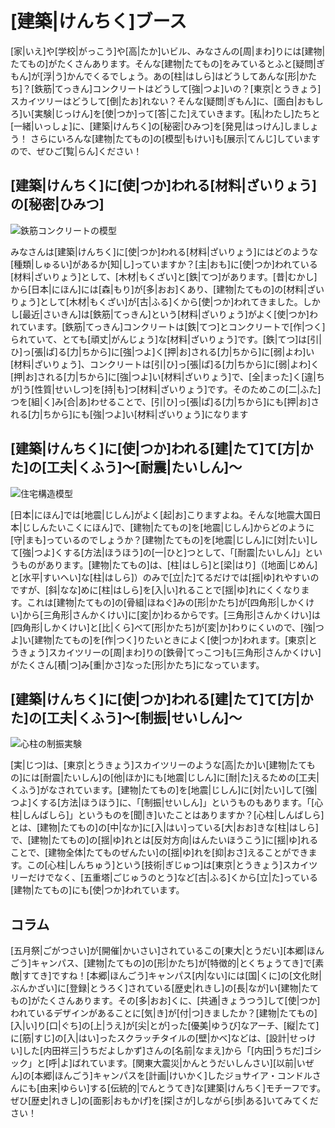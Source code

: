 # [建築|けんちく]ブース

[家|いえ]や[学校|がっこう]や[高|たか]いビル、みなさんの[周|まわ]りには[建物|たてもの]がたくさんあります。そんな[建物|たてもの]をみているとふと[疑問|ぎもん]が[浮|う]かんでくるでしょう。あの[柱|はしら]はどうしてあんな[形|かたち]？[鉄筋|てっきん]コンクリートはどうして[強|つよ]いの？[東京|とうきょう]スカイツリーはどうして[倒|たお]れない？そんな[疑問|ぎもん]に、[面白|おもしろ]い[実験|じっけん]を[使|つか]って[答|こた]えていきます。[私|わたし]たちと[一緒|いっしょ]に、[建築|けんちく]の[秘密|ひみつ]を[発見|はっけん]しましょう！ さらにいろんな[建物|たてもの]の[模型|もけい]も[展示|てんじ]していますので、ぜひご[覧|らん]ください！

## [建築|けんちく]に[使|つか]われる[材料|ざいりょう]の[秘密|ひみつ]

![鉄筋コンクリートの模型](/img/architecture/IMG_5472.jpg)

みなさんは[建築|けんちく]に[使|つか]われる[材料|ざいりょう]にはどのような[種類|しゅるい]があるか[知|し]っていますか？[主|おも]に[使|つか]われている[材料|ざいりょう]として、[木材|もくざい]と[鉄|てつ]があります。[昔|むかし]から[日本|にほん]には[森|もり]が[多|おお]くあり、[建物|たてもの]の[材料|ざいりょう]として[木材|もくざい]が[古|ふる]くから[使|つか]われてきました。しかし[最近|さいきん]は[鉄筋|てっきん]という[材料|ざいりょう]がよく[使|つか]われています。[鉄筋|てっきん]コンクリートは[鉄|てつ]とコンクリートで[作|つく]られていて、とても[頑丈|がんじょう]な[材料|ざいりょう]です。[鉄|てつ]は[引|ひ]っ[張|ぱ]る[力|ちから]に[強|つよ]く[押|お]される[力|ちから]に[弱|よわ]い[材料|ざいりょう]、コンクリートは[引|ひ]っ[張|ぱ]る[力|ちから]に[弱|よわ]く[押|お]される[力|ちから]に[強|つよ]い[材料|ざいりょう]で、[全|まった]く[違|ちが]う[性質|せいしつ]を[持|も]つ[材料|ざいりょう]です。そのためこの[二|ふた]つを[組|く]み[合|あ]わせることで、[引|ひ]っ[張|ぱ]る[力|ちから]にも[押|お]される[力|ちから]にも[強|つよ]い[材料|ざいりょう]になります

## [建築|けんちく]に[使|つか]われる[建|たて]て[方|かた]の[工夫|くふう]〜[耐震|たいしん]〜

![住宅構造模型](/img/architecture/IMG_5468.jpg)

[日本|にほん]では[地震|じしん]がよく[起|お]こりますよね。そんな[地震大国日本|じしんたいこくにほん]で、[建物|たてもの]を[地震|じしん]からどのように[守|まも]っているのでしょうか？[建物|たてもの]を[地震|じしん]に[対|たい]して[強|つよ]くする[方法|ほうほう]の[一|ひと]つとして、「[耐震|たいしん]」というものがあります。[建物|たてもの]は、[柱|はしら]と[梁|はり]（[地面|じめん]と[水平|すいへい]な[柱|はしら]）のみで[立|た]てるだけでは[揺|ゆ]れやすいのですが、[斜|なな]めに[柱|はしら]を[入|い]れることで[揺|ゆ]れにくくなります。これは[建物|たてもの]の[骨組|ほねぐ]みの[形|かたち]が[四角形|しかくけい]から[三角形|さんかくけい]に[変|か]わるからです。[三角形|さんかくけい]は[四角形|しかくけい]と[比|くら]べて[形|かたち]が[変|か]わりにくいので、[強|つよ]い[建物|たてもの]を[作|つく]りたいときによく[使|つか]われます。[東京|とうきょう]スカイツリーの[周|まわ]りの[鉄骨|てっこつ]も[三角形|さんかくけい]がたくさん[積|つ]み[重|かさ]なった[形|かたち]になっています。

## [建築|けんちく]に[使|つか]われる[建|たて]て[方|かた]の[工夫|くふう]〜[制振|せいしん]〜

![心柱の制振実験](/img/architecture/IMG_5470.jpg)

[実|じつ]は、[東京|とうきょう]スカイツリーのような[高|たか]い[建物|たてもの]には[耐震|たいしん]の[他|ほか]にも[地震|じしん]に[耐|た]えるための[工夫|くふう]がなされています。[建物|たてもの]を[地震|じしん]に[対|たい]して[強|つよ]くする[方法|ほうほう]に、「[制振|せいしん]」というものもあります。「[心柱|しんばしら]」というものを[聞|き]いたことはありますか？[心柱|しんばしら]とは、[建物|たてもの]の[中|なか]に[入|はい]っている[大|おお]きな[柱|はしら]で、[建物|たてもの]の[揺|ゆ]れとは[反対方向|はんたいほうこう]に[揺|ゆ]れることで、[建物全体|たてものぜんたい]の[揺|ゆ]れを[抑|おさ]えることができます。この[心柱|しんちゅう]という[技術|ぎじゅつ]は[東京|とうきょう]スカイツリーだけでなく、[五重塔|ごじゅうのとう]など[古|ふる]くから[立|た]っている[建物|たてもの]にも[使|つか]われています。

## コラム

[五月祭|ごがつさい]が[開催|かいさい]されているこの[東大|とうだい][本郷|ほんごう]キャンパス、[建物|たてもの]の[形|かたち]が[特徴的|とくちょうてき]で[素敵|すてき]ですね！[本郷|ほんごう]キャンパス[内|ない]には[国|くに]の[文化財|ぶんかざい]に[登録|とうろく]されている[歴史|れきし]の[長|なが]い[建物|たてもの]がたくさんあります。その[多|おお]くに、[共通|きょうつう]して[使|つか]われているデザインがあることに[気|き]が[付|つ]きましたか？[建物|たてもの][入|い]り[口|ぐち]の[上|うえ]が[尖|とが]った[優美|ゆうび]なアーチ、[縦|たて]に[筋|すじ]の[入|はい]ったスクラッチタイルの[壁|かべ]などは、[設計|せっけい]した[内田祥三|うちだよしかず]さんの[名前|なまえ]から「[内田|うちだ]ゴシック」と[呼|よ]ばれています。[関東大震災|かんとうだいしんさい][以前|いぜん]の[本郷|ほんごう]キャンパスを[計画|けいかく]したジョサイア・コンドルさんにも[由来|ゆらい]する[伝統的|でんとうてき]な[建築|けんちく]モチーフです。ぜひ[歴史|れきし]の[面影|おもかげ]を[探|さが]しながら[歩|ある]いてみてください！